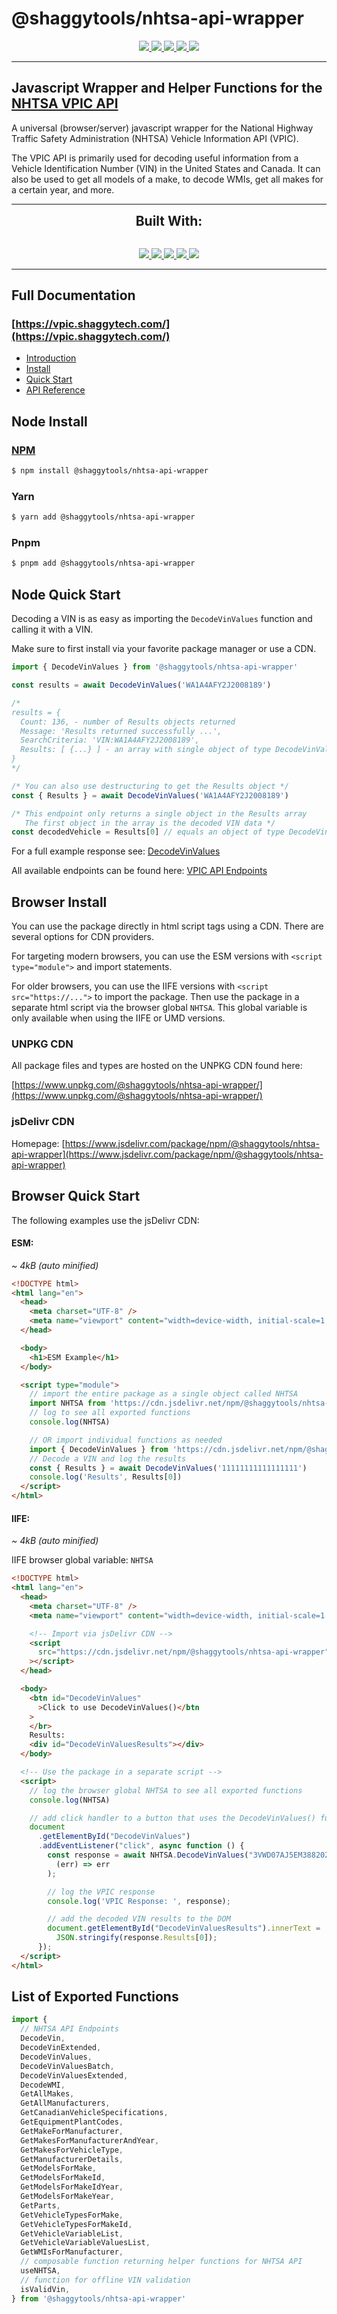 # @shaggytools/nhtsa-api-wrapper

<p align="center">
    <a href="https://www.npmjs.com/package/@shaggytools/nhtsa-api-wrapper" target="_blank">
        <img src="https://img.shields.io/npm/v/@shaggytools/nhtsa-api-wrapper?style=for-the-badge">
    </a>
    <a href="https://github.com/ShaggyTech/nhtsa-api-wrapper/actions/workflows/ci.yml" target="_blank">
        <img src="https://img.shields.io/github/actions/workflow/status/shaggytech/nhtsa-api-wrapper/ci.yml?style=for-the-badge">
    </a>  
    <a href="https://bundlephobia.com/result?p=@shaggytools/nhtsa-api-wrapper" target="_blank">
        <img src="https://img.shields.io/bundlephobia/min/@shaggytools/nhtsa-api-wrapper?style=for-the-badge">
    </a>
    <a href="https://bundlephobia.com/result?p=@shaggytools/nhtsa-api-wrapper" target="_blank">
        <img src="https://img.shields.io/bundlephobia/minzip/@shaggytools/nhtsa-api-wrapper?style=for-the-badge">
    </a>
    <a href="https://codecov.io/gh/ShaggyTech/nhtsa-api-wrapper" target="_blank">
        <img src="https://img.shields.io/codecov/c/github/shaggytech/nhtsa-api-wrapper/main?style=for-the-badge">
    </a> 
</p>

---

## Javascript Wrapper and Helper Functions for the [NHTSA VPIC API](https://vpic.nhtsa.dot.gov/api/Home)

A universal (browser/server) javascript wrapper for the National Highway Traffic
Safety Administration (NHTSA) Vehicle Information API (VPIC).

The VPIC API is primarily used for decoding useful information from a Vehicle Identification Number
(VIN) in the United States and Canada. It can also be used to get all models of a make, to decode
WMIs, get all makes for a certain year, and more.

---

<div align="center" style="font-size: 1.5em; font-weight: bold;">Built With:</div>
<br>
<p align="center">
    <a href="https://github.com/pnpm/pnpm" target="_blank">
        <img src="https://img.shields.io/static/v1?style=for-the-badge&message=pnpm&color=222222&logo=pnpm&logoColor=F69220&label=">
    </a>
    <a href="https://vitejs.dev" target="_blank">
        <img src="https://img.shields.io/static/v1?style=for-the-badge&message=Vite&color=646CFF&logo=Vite&logoColor=FFFFFF&label=">
    </a>
    <a href="https://vitepress.dev/" target="_blank">
        <img src="https://img.shields.io/static/v1?style=for-the-badge&message=Vitepress&color=000000&logo=Vite&logoColor=FFFFFF&label=">
    </a>   
    <a href="https://vitest.dev/" target="_blank">
        <img src="https://img.shields.io/static/v1?style=for-the-badge&message=Vitest&color=222222&logo=Vitest&logoColor=4FC08D&label=">
    </a>
    <a href="https://github.com/vercel/turborepo" target="_blank">
        <img src="https://img.shields.io/static/v1?style=for-the-badge&message=Turborepo%20by%20Vercel&color=000000&logo=Vercel&logoColor=FFFFFF&label=">
    </a>  
</p>

---

## Full Documentation

### [https://vpic.shaggytech.com/](https://vpic.shaggytech.com/)

- [Introduction](https://vpic.shaggytech.com/guide)
- [Install](https://vpic.shaggytech.com/guide/getting-started#install)
- [Quick Start](https://vpic.shaggytech.com//guide/getting-started#quick-start)
- [API Reference](https://vpic.shaggytech.com/api/)

## Node Install

### [NPM](https://www.npmjs.com/package/@shaggytools/nhtsa-api-wrapper)

```sh [npm]
$ npm install @shaggytools/nhtsa-api-wrapper
```

### Yarn

```sh [yarn]
$ yarn add @shaggytools/nhtsa-api-wrapper
```

### Pnpm

```sh [pnpm]
$ pnpm add @shaggytools/nhtsa-api-wrapper
```

## Node Quick Start

Decoding a VIN is as easy as importing the `DecodeVinValues` function and calling it
with a VIN.

Make sure to first install via your favorite package manager or use a CDN.

```javascript
import { DecodeVinValues } from '@shaggytools/nhtsa-api-wrapper'

const results = await DecodeVinValues('WA1A4AFY2J2008189')

/* 
results = {
  Count: 136, - number of Results objects returned
  Message: 'Results returned successfully ...',
  SearchCriteria: 'VIN:WA1A4AFY2J2008189',
  Results: [ {...} ] - an array with single object of type DecodeVinValuesResults
}
*/

/* You can also use destructuring to get the Results object */
const { Results } = await DecodeVinValues('WA1A4AFY2J2008189')

/* This endpoint only returns a single object in the Results array
   The first object in the array is the decoded VIN data */
const decodedVehicle = Results[0] // equals an object of type DecodeVinValuesResults
```

For a full example response see: [DecodeVinValues](https://vpic.shaggytech.com/api/endpoints/decode-vin-values#returns)

All available endpoints can be found here: [VPIC API Endpoints](https://vpic.shaggytech.com/api/#vpic-api-endpoints)

## Browser Install

You can use the package directly in html script tags using a CDN. There are several options for CDN
providers.

For targeting modern browsers, you can use the ESM versions with `<script type="module">` and
import statements.

For older browsers, you can use the IIFE versions with `<script src="https://...">` to import the
package. Then use the package in a separate html script via the browser global `NHTSA`. This global
variable is only available when using the IIFE or UMD versions.

### UNPKG CDN

All package files and types are hosted on the UNPKG CDN found here:

[https://www.unpkg.com/@shaggytools/nhtsa-api-wrapper/](https://www.unpkg.com/@shaggytools/nhtsa-api-wrapper/)

### jsDelivr CDN

Homepage: [https://www.jsdelivr.com/package/npm/@shaggytools/nhtsa-api-wrapper](https://www.jsdelivr.com/package/npm/@shaggytools/nhtsa-api-wrapper)

## Browser Quick Start

The following examples use the jsDelivr CDN:

#### ESM:

_~ 4kB (auto minified)_

```html
<!DOCTYPE html>
<html lang="en">
  <head>
    <meta charset="UTF-8" />
    <meta name="viewport" content="width=device-width, initial-scale=1.0" />
  </head>

  <body>
    <h1>ESM Example</h1>
  </body>

  <script type="module">
    // import the entire package as a single object called NHTSA
    import NHTSA from 'https://cdn.jsdelivr.net/npm/@shaggytools/nhtsa-api-wrapper/+esm'
    // log to see all exported functions
    console.log(NHTSA)

    // OR import individual functions as needed
    import { DecodeVinValues } from 'https://cdn.jsdelivr.net/npm/@shaggytools/nhtsa-api-wrapper/+esm'
    // Decode a VIN and log the results
    const { Results } = await DecodeVinValues('11111111111111111')
    console.log('Results', Results[0])
  </script>
</html>
```

#### IIFE:

_~ 4kB (auto minified)_

IIFE browser global variable: `NHTSA`

```html
<!DOCTYPE html>
<html lang="en">
  <head>
    <meta charset="UTF-8" />
    <meta name="viewport" content="width=device-width, initial-scale=1.0" />

    <!-- Import via jsDelivr CDN -->
    <script
      src="https://cdn.jsdelivr.net/npm/@shaggytools/nhtsa-api-wrapper"
    ></script>
  </head>

  <body>
    <btn id="DecodeVinValues"
      >Click to use DecodeVinValues()</btn
    >
    </br>
    Results:
    <div id="DecodeVinValuesResults"></div>
  </body>

  <!-- Use the package in a separate script -->
  <script>
    // log the browser global NHTSA to see all exported functions
    console.log(NHTSA)

    // add click handler to a button that uses the DecodeVinValues() function
    document
      .getElementById("DecodeVinValues")
      .addEventListener("click", async function () {
        const response = await NHTSA.DecodeVinValues("3VWD07AJ5EM388202").catch(
          (err) => err
        );

        // log the VPIC response
        console.log('VPIC Response: ', response);

        // add the decoded VIN results to the DOM
        document.getElementById("DecodeVinValuesResults").innerText =
          JSON.stringify(response.Results[0]);
      });
  </script>
</html>
```

## List of Exported Functions

```javascript
import {
  // NHTSA API Endpoints
  DecodeVin,
  DecodeVinExtended,
  DecodeVinValues,
  DecodeVinValuesBatch,
  DecodeVinValuesExtended,
  DecodeWMI,
  GetAllMakes,
  GetAllManufacturers,
  GetCanadianVehicleSpecifications,
  GetEquipmentPlantCodes,
  GetMakeForManufacturer,
  GetMakesForManufacturerAndYear,
  GetMakesForVehicleType,
  GetManufacturerDetails,
  GetModelsForMake,
  GetModelsForMakeId,
  GetModelsForMakeIdYear,
  GetModelsForMakeYear,
  GetParts,
  GetVehicleTypesForMake,
  GetVehicleTypesForMakeId,
  GetVehicleVariableList,
  GetVehicleVariableValuesList,
  GetWMIsForManufacturer,
  // composable function returning helper functions for NHTSA API
  useNHTSA,
  // function for offline VIN validation
  isValidVin,
} from '@shaggytools/nhtsa-api-wrapper'
```
